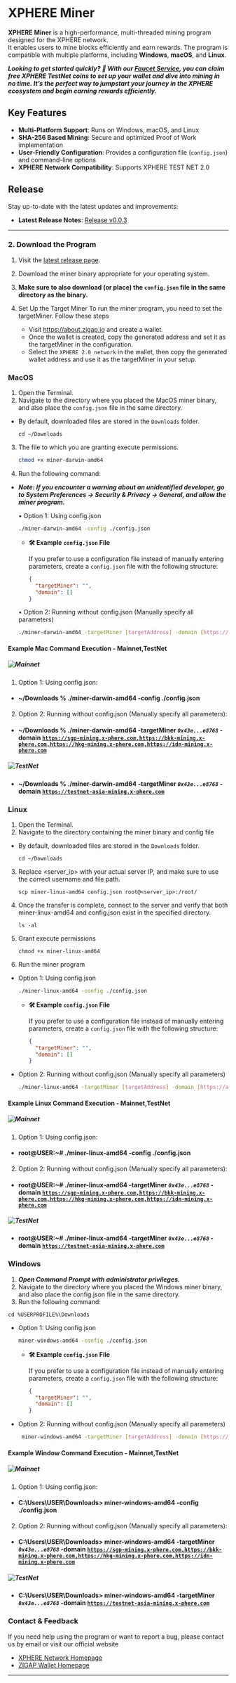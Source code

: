 # XPHERE Miner

**XPHERE Miner** is a high-performance, multi-threaded mining program designed for the XPHERE network.  
It enables users to mine blocks efficiently and earn rewards. The program is compatible with multiple platforms, including **Windows**, **macOS**, and **Linux**.

**_Looking to get started quickly? 🚀 With our [Faucet Service](https://faucet.x-phere.com/), you can claim free XPHERE TestNet coins to set up your wallet and dive into mining in no time. It’s the perfect way to jumpstart your journey in the XPHERE ecosystem and begin earning rewards efficiently._**

## Key Features

- **Multi-Platform Support**: Runs on Windows, macOS, and Linux
- **SHA-256 Based Mining**: Secure and optimized Proof of Work implementation
- **User-Friendly Configuration**: Provides a configuration file (`config.json`) and command-line options
- **XPHERE Network Compatibility**: Supports XPHERE TEST NET 2.0

## Release

Stay up-to-date with the latest updates and improvements:

- **Latest Release Notes**: [Release v0.0.3](https://github.com/xpherechain/Xphere-miner/releases/tag/v0.0.3)

---

### 2. Download the Program

1. Visit the [latest release page](https://github.com/xpherechain/Xphere-miner/releases).
2. Download the miner binary appropriate for your operating system.
3. **Make sure to also download (or place) the `config.json` file in the same directory as the binary.**

4. Set Up the Target Miner
   To run the miner program, you need to set the targetMiner. Follow these steps
   - Visit https://about.zigap.io and create a wallet.
   - Once the wallet is created, copy the generated address and set it as the targetMiner in the configuration.
   - Select the `XPHERE 2.0 network` in the wallet, then copy the generated wallet address and use it as the targetMiner in your setup.

### MacOS

1. Open the Terminal.
2. Navigate to the directory where you placed the MacOS miner binary, and also place the `config.json` file in the same directory.

- By default, downloaded files are stored in the `Downloads` folder.

  ```
  cd ~/Downloads
  ```

3. The file to which you are granting execute permissions.

   ```bash
   chmod +x miner-darwin-amd64
   ```

4. Run the following command:

- **_Note: If you encounter a warning about an unidentified developer, go to System Preferences → Security & Privacy → General, and allow the miner program._**

  • Option 1: Using config.json

  ```bash
  ./miner-darwin-amd64 -config ./config.json
  ```

  - **🛠 Example `config.json` File**

    If you prefer to use a configuration file instead of manually entering parameters, create a `config.json` file with the following structure:

    ```json
    {
      "targetMiner": "",
      "domain": []
    }
    ```

  • Option 2: Running without config.json (Manually specify all parameters)

  ```bash
  ./miner-darwin-amd64 -targetMiner [targetAddress] -domain [https://abcd,https://abcd2...]
  ```

#### Example Mac Command Execution - Mainnet,TestNet

##### ![Mainnet](https://img.shields.io/badge/Mainnet-red?style=flat-square)

1. Option 1: Using config.json:

- #### ~/Downloads % ./miner-darwin-amd64 -config ./config.json

2. Option 2: Running without config.json (Manually specify all parameters):

- #### ~/Downloads % ./miner-darwin-amd64 -targetMiner <code>**_0x43e...e8768_**</code> -domain <code>https://sgp-mining.x-phere.com,https://bkk-mining.x-phere.com,https://hkg-mining.x-phere.com,https://idn-mining.x-phere.com</code>

##### ![TestNet](https://img.shields.io/badge/TestNet-blue?style=flat-square)

- #### ~/Downloads % ./miner-darwin-amd64 -targetMiner <code>**_0x43e...e8768_**</code> -domain <code>https://testnet-asia-mining.x-phere.com</code>

### Linux

1. Open the Terminal.
2. Navigate to the directory containing the miner binary and config file

- By default, downloaded files are stored in the `Downloads` folder.
  ```
  cd ~/Downloads
  ```

3. Replace <server_ip> with your actual server IP, and make sure to use the correct username and file path.

   ```
   scp miner-linux-amd64 config.json root@<server_ip>:/root/
   ```

4. Once the transfer is complete, connect to the server and verify that both miner-linux-amd64 and config.json exist in the specified directory.

   ```
   ls -al
   ```

5. Grant execute permissions

   ```
   chmod +x miner-linux-amd64
   ```

6. Run the miner program

- Option 1: Using config.json

  ```bash
  ./miner-linux-amd64 -config ./config.json
  ```

  - **🛠 Example `config.json` File**

    If you prefer to use a configuration file instead of manually entering parameters, create a `config.json` file with the following structure:

    ```json
    {
      "targetMiner": "",
      "domain": []
    }
    ```

- Option 2: Running without config.json (Manually specify all parameters)

  ```bash
  ./miner-linux-amd64 -targetMiner [targetAddress] -domain [https://abcd,https://abcd2...]
  ```

#### Example Linux Command Execution - Mainnet,TestNet

##### ![Mainnet](https://img.shields.io/badge/Mainnet-red?style=flat-square)

1. Option 1: Using config.json:

- #### root@USER:~# ./miner-linux-amd64 -config ./config.json

2. Option 2: Running without config.json (Manually specify all parameters):

- #### root@USER:~# ./miner-linux-amd64 -targetMiner <code>**_0x43e...e8768_**</code> -domain <code>https://sgp-mining.x-phere.com,https://bkk-mining.x-phere.com,https://hkg-mining.x-phere.com,https://idn-mining.x-phere.com</code>

##### ![TestNet](https://img.shields.io/badge/TestNet-blue?style=flat-square)

- #### root@USER:~# ./miner-linux-amd64 -targetMiner <code>**_0x43e...e8768_**</code> -domain <code>https://testnet-asia-mining.x-phere.com</code>

### Windows

1. **_Open Command Prompt with administrator privileges._**
2. Navigate to the directory where you placed the Windows miner binary, and also place the config.json file in the same directory.
3. Run the following command:

```
cd %USERPROFILE%\Downloads
```

- Option 1: Using config.json

  ```bash
  miner-windows-amd64 -config ./config.json
  ```

  - **🛠 Example `config.json` File**

    If you prefer to use a configuration file instead of manually entering parameters, create a `config.json` file with the following structure:

    ```json
    {
      "targetMiner": "",
      "domain": []
    }
    ```

- Option 2: Running without config.json (Manually specify all parameters)

  ```bash
   miner-windows-amd64 -targetMiner [targetAddress] -domain [https://abcd,https://abcd2...]
  ```

#### Example Window Command Execution - Mainnet,TestNet

##### ![Mainnet](https://img.shields.io/badge/Mainnet-red?style=flat-square)

1. Option 1: Using config.json:

- #### C:\Users\USER\Downloads> miner-windows-amd64 -config ./config.json

2. Option 2: Running without config.json (Manually specify all parameters):

- #### C:\Users\USER\Downloads> miner-windows-amd64 -targetMiner <code>**_0x43e...e8768_**</code> -domain <code>https://sgp-mining.x-phere.com,https://bkk-mining.x-phere.com,https://hkg-mining.x-phere.com,https://idn-mining.x-phere.com</code>

##### ![TestNet](https://img.shields.io/badge/TestNet-blue?style=flat-square)

- #### C:\Users\USER\Downloads> miner-windows-amd64 -targetMiner <code>**_0x43e...e8768_**</code> -domain <code>https://testnet-asia-mining.x-phere.com</code>

### Contact & Feedback

If you need help using the program or want to report a bug, please contact us by email or visit our official website

- <a href="https://x-phere.com" target="_blank">XPHERE Network Homepage</a>
- <a href="https://about.zigap.io" target="_blank">ZIGAP Wallet Homepage</a>

---
